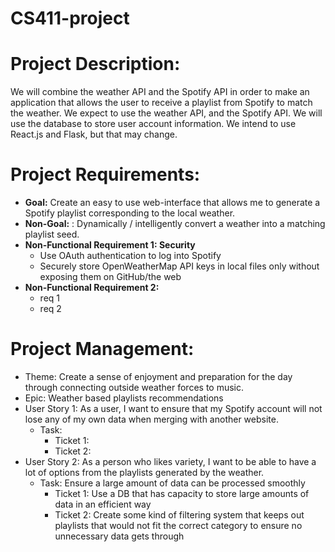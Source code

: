 # CS411-project
<h1> Project Description: </h1>
<p1>We will combine the weather API and the Spotify API in order to make an application that allows the user to receive a playlist from Spotify to match the weather. 
  We expect to use the weather API, and the Spotify API. 
  We will use the database to store user account information.
  We intend to use React.js and Flask, but that may change.
</p1>

<h1>Project Requirements:</h1>
<p1>
<ul>
  <li><b>Goal:</b> Create an easy to use web-interface that allows me to generate a Spotify
playlist corresponding to the local weather.</li>
  <li><b>Non-Goal:</b> : Dynamically / intelligently convert a weather into a matching
playlist seed. </li>
  <li><b>Non-Functional Requirement 1: Security</b>
  <ul> 
    <li>Use OAuth authentication to log into Spotify</li>
    <li>Securely store OpenWeatherMap API keys in local files only without exposing them on GitHub/the web</li>
  </ul></li>
  <li><b>Non-Functional Requirement 2:</b>
    <ul> 
    <li>req 1</li>
    <li>req 2</li>
  </ul></li>
</ul></p1>

<h1>Project Management:</h1>
<ul>
<li>Theme: Create a sense of enjoyment and preparation for the day through connecting outside weather forces to music.</li>
<li>Epic: Weather based playlists recommendations</li>
<li>User Story 1: As a user, I want to ensure that my Spotify account will not lose any of my own data when merging with another website.
<ul>
<li>Task:
<ul>
<li>Ticket 1:</li>
<li>Ticket 2:</li>
</ul>
</li>
</ul>
</li>
<li>User Story 2: As a person who likes variety, I want to be able to have a lot of options from the playlists generated by the weather.
<ul>
<li>Task: Ensure a large amount of data can be processed smoothly
<ul>
<li>Ticket 1: Use a DB that has capacity to store large amounts of data in an efficient way</li>
<li>Ticket 2: Create some kind of filtering system that keeps out playlists that would not fit the correct category to ensure no unnecessary data gets through</li>
</ul>
</li></ul>
</li>
